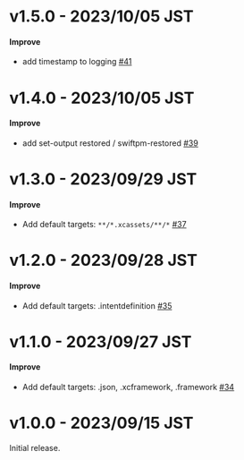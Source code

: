 # v1.5.0 - 2023/10/05 JST

#### Improve

* add timestamp to logging [#41](https://github.com/irgaly/xcode-cache/pull/41)

# v1.4.0 - 2023/10/05 JST

#### Improve

* add set-output restored / swiftpm-restored [#39](https://github.com/irgaly/xcode-cache/pull/39)

# v1.3.0 - 2023/09/29 JST

#### Improve

* Add default targets: `**/*.xcassets/**/*` [#37](https://github.com/irgaly/xcode-cache/pull/37)

# v1.2.0 - 2023/09/28 JST

#### Improve

* Add default targets: .intentdefinition [#35](https://github.com/irgaly/xcode-cache/pull/35)

# v1.1.0 - 2023/09/27 JST

#### Improve

* Add default targets: .json, .xcframework, .framework [#34](https://github.com/irgaly/xcode-cache/pull/34)

# v1.0.0 - 2023/09/15 JST

Initial release.
